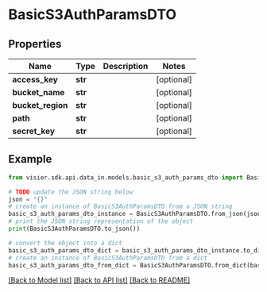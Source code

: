 # BasicS3AuthParamsDTO


## Properties

Name | Type | Description | Notes
------------ | ------------- | ------------- | -------------
**access_key** | **str** |  | [optional] 
**bucket_name** | **str** |  | [optional] 
**bucket_region** | **str** |  | [optional] 
**path** | **str** |  | [optional] 
**secret_key** | **str** |  | [optional] 

## Example

```python
from visier.sdk.api.data_in.models.basic_s3_auth_params_dto import BasicS3AuthParamsDTO

# TODO update the JSON string below
json = "{}"
# create an instance of BasicS3AuthParamsDTO from a JSON string
basic_s3_auth_params_dto_instance = BasicS3AuthParamsDTO.from_json(json)
# print the JSON string representation of the object
print(BasicS3AuthParamsDTO.to_json())

# convert the object into a dict
basic_s3_auth_params_dto_dict = basic_s3_auth_params_dto_instance.to_dict()
# create an instance of BasicS3AuthParamsDTO from a dict
basic_s3_auth_params_dto_from_dict = BasicS3AuthParamsDTO.from_dict(basic_s3_auth_params_dto_dict)
```
[[Back to Model list]](../README.md#documentation-for-models) [[Back to API list]](../README.md#documentation-for-api-endpoints) [[Back to README]](../README.md)


